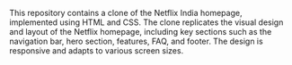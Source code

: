 This repository contains a clone of the Netflix India homepage, implemented using HTML and CSS.
The clone replicates the visual design and layout of the Netflix homepage, including key sections such as the navigation bar, hero section, features, FAQ, and footer. 
The design is responsive and adapts to various screen sizes.
